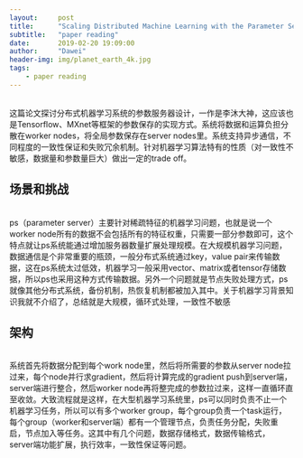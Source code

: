 ```yaml
---
layout:     post
title:      "Scaling Distributed Machine Learning with the Parameter Server"
subtitle:   "paper reading"
date:       2019-02-20 19:09:00
author:     "Dawei"
header-img: img/planet_earth_4k.jpg
tags:
    - paper reading
---
```


<br>这篇论文探讨分布式机器学习系统的参数服务器设计，一作是李沐大神，这应该也是Tensorflow、MXnet等框架的参数保存的实现方式。系统将数据和运算负担分散在worker nodes，将全局参数保存在server nodes里。系统支持异步通信，不同程度的一致性保证和失败冗余机制。针对机器学习算法特有的性质（对一致性不敏感，数据量和参数量巨大）做出一定的trade off。<br/>

## 场景和挑战
<br>ps（parameter server）主要针对稀疏特征的机器学习问题，也就是说一个worker node所有的数据不会包括所有的特征权重，只需要一部分参数即可，这个特点就让ps系统能通过增加服务器数量扩展处理规模。在大规模机器学习问题，数据通信是个非常重要的瓶颈，一般分布式系统通过key，value pair来传输数据，这在ps系统太过低效，机器学习一般采用vector、matrix或者tensor存储数据，所以ps也采用这种方式传输数据。另外一个问题就是节点失败处理方式，ps就像其他分布式系统，备份机制，热恢复机制都被加入其中。关于机器学习背景知识我就不介绍了，总结就是大规模，循环式处理，一致性不敏感<br/>

## 架构
<br>系统首先将数据分配到每个work node里，然后将所需要的参数从server node拉过来，每个node并行求gradient，然后将计算完成的gradient push到server端，server端进行整合，然后worker node再将整完成的参数拉过来，这样一直循环直至收敛。大致流程就是这样，在大型机器学习系统里，ps可以同时负责不止一个机器学习任务，所以可以有多个worker group，每个group负责一个task运行，每个group（worker和server端）都有一个管理节点，负责任务分配，失败重启，节点加入等任务。这其中有几个问题，数据存储格式，数据传输格式，server端功能扩展，执行效率，一致性保证等问题。<br/>
